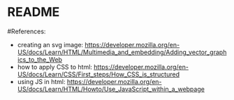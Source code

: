 # README
#References:
  - creating an svg image: https://developer.mozilla.org/en-US/docs/Learn/HTML/Multimedia_and_embedding/Adding_vector_graphics_to_the_Web
  - how to apply CSS to html: https://developer.mozilla.org/en-US/docs/Learn/CSS/First_steps/How_CSS_is_structured
  - using JS in html: https://developer.mozilla.org/en-US/docs/Learn/HTML/Howto/Use_JavaScript_within_a_webpage
